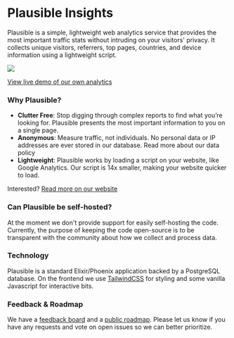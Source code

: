 # Plausible Insights

Plausible is a simple, lightweight web analytics service that provides the most
important traffic stats without intruding on your visitors' privacy. It collects
unique visitors, referrers, top pages, countries, and device information using a
lightweight script.

![](https://i.ibb.co/wzWYMYb/screenshot.png)

[View live demo of our own analytics](https://plausible.io/plausible.io)

### Why Plausible?

* **Clutter Free**: Stop digging through complex reports to find what you’re looking for. Plausible presents the most important information to you on a single page.
* **Anonymous**: Measure traffic, not individuals. No personal data or IP addresses are ever stored in our database. Read more about our data policy
* **Lightweight**: Plausible works by loading a script on your website, like Google Analytics. Our script is 14x smaller, making your website quicker to load.

Interested? [Read more on our website](https://plausible.io)

### Can Plausible be self-hosted?

At the moment we don't provide support for easily self-hosting the code. Currently, the purpose of
keeping the code open-source is to be transparent with the community about how we
collect and process data.

### Technology

Plausible is a standard Elixir/Phoenix application backed by a PostgreSQL database. On the frontend we use
[TailwindCSS](https://tailwindcss.com/) for styling and some vanilla Javascript for interactive bits.

### Feedback & Roadmap

We have a [feedback board](https://feedback.plausible.io/) and a [public roadmap](https://feedback.plausible.io/roadmap).
Please let us know if you have any requests and vote on open issues so we can better prioritize.
